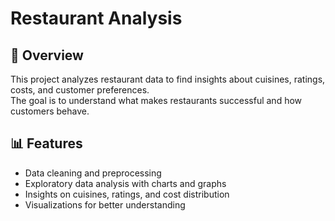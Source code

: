 # Restaurant Analysis

## 📌 Overview
This project analyzes restaurant data to find insights about cuisines, ratings, costs, and customer preferences.  
The goal is to understand what makes restaurants successful and how customers behave.

## 📊 Features
- Data cleaning and preprocessing  
- Exploratory data analysis with charts and graphs  
- Insights on cuisines, ratings, and cost distribution  
- Visualizations for better understanding  
